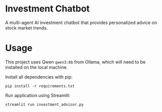 # Investment Chatbot

A multi-agent AI investment chatbot that provides personalized advice on stock market trends.

# Usage

This project uses Qwen `qwen3:8b` from Ollama, which will need to be installed on the local machine.

Install all dependencies with pip:

```
pip install -r requirements.txt
```

Run application using Streamlit:

```
streamlit run investment_advisor.py
```
